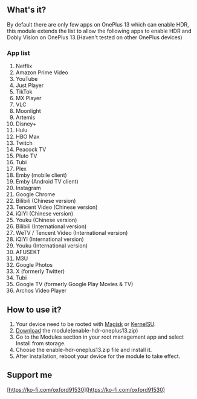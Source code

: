## What's it?

By default there are only few apps on OnePlus 13 which can enable HDR, this module extends the list to allow the following apps to enable HDR and Dobly Vision on OnePlus 13.(Haven't tested on other OnePlus devices)

### App list
1. Netflix
2. Amazon Prime Video
3. YouTube
4. Just Player
5. TikTok
6. MX Player
7. VLC
8. Moonlight
9. Artemis
10. Disney+
11. Hulu
12. HBO Max
13. Twitch
14. Peacock TV
15. Pluto TV
16. Tubi
17. Plex
18. Emby (mobile client)
19. Emby (Android TV client)
20. Instagram
21. Google Chrome
22. Bilibili (Chinese version)
23. Tencent Video (Chinese version)
24. iQIYI (Chinese version)
25. Youku (Chinese version)
26. Bilibili (International version)
27. WeTV / Tencent Video (International version)
28. iQIYI (International version)
29. Youku (International version)
30. AFUSEKT
31. M3U
32. Google Photos
33. X (formerly Twitter)
34. Tubi
35. Google TV (formerly Google Play Movies & TV)
36. Archos Video Player

## How to use it?

1. Your device need to be rooted with [Magisk](https://topjohnwu.github.io/Magisk/install.html) or [KernelSU](https://kernelsu.org/guide/installation.html).
2. [Download](https://github.com/oxford232/enable-hdr-oneplus13/releases) the module(enable-hdr-oneplus13.zip)
3. Go to the Modules section in your root management app and select Install from storage.
4. Choose the enable-hdr-oneplus13.zip file and install it.
5. After installation, reboot your device for the module to take effect.

## Support me

[https://ko-fi.com/oxford91530](https://ko-fi.com/oxford91530)

